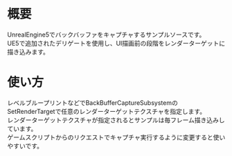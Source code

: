 # 概要
UnrealEngine5でバックバッファをキャプチャするサンプルソースです。  
UE5で追加されたデリゲートを使用し、UI描画前の段階をレンダーターゲットに描き込みます。  

# 使い方
レベルブループリントなどでBackBufferCaptureSubsystemのSetRenderTargetで任意のレンダーターゲットテクスチャを指定します。  
レンダーターゲットテクスチャが指定されるとサンプルは毎フレーム描き込みしています。  
ゲームスクリプトからのリクエストでキャプチャ実行するように変更すると使いやすいです。  

